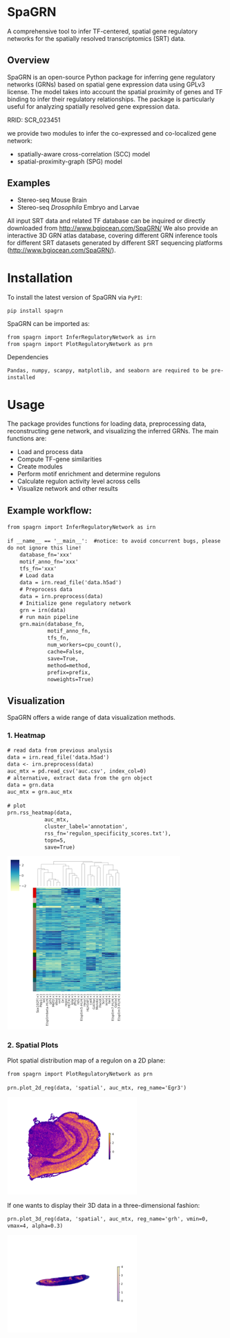 # SpaGRN
A comprehensive tool to infer TF-centered, spatial gene regulatory networks for the spatially resolved transcriptomics (SRT) data.

## Overview
SpaGRN is an open-source Python package for inferring gene regulatory networks (GRNs) based on spatial gene expression data using GPLv3 license. The model takes into account the spatial proximity of genes and TF binding to infer their regulatory relationships. The package is particularly useful for analyzing spatially resolved gene expression data.

RRID: SCR_023451

we provide two modules to infer the co-expressed and co-localized gene network:
* spatially-aware cross-correlation (SCC) model 
* spatial-proximity-graph (SPG) model 
  
## Examples

* Stereo-seq Mouse Brain
* Stereo-seq *Drosophila* Embryo and Larvae

All input SRT data and related TF database can be inquired or directly downloaded from http://www.bgiocean.com/SpaGRN/
We also provide an interactive 3D GRN atlas database, covering different GRN inference tools for different SRT datasets generated by different SRT sequencing platforms (http://www.bgiocean.com/SpaGRN/). 


# Installation
To install the latest version of SpaGRN via `PyPI`:
```å
pip install spagrn
```
SpaGRN can be imported as:
```
from spagrn import InferRegulatoryNetwork as irn
from spagrn import PlotRegulatoryNetwork as prn
```

Dependencies
```
Pandas, numpy, scanpy, matplotlib, and seaborn are required to be pre-installed
```


# Usage
The package provides functions for loading data, preprocessing data, reconstructing gene network, and visualizing the inferred GRNs. The main functions are:
* Load and process data
* Compute TF-gene similarities
* Create modules
* Perform motif enrichment and determine regulons
* Calculate regulon activity level across cells
* Visualize network and other results

## Example workflow:
```
from spagrn import InferRegulatoryNetwork as irn

if __name__ == '__main__':  #notice: to avoid concurrent bugs, please do not ignore this line!
    database_fn='xxx'
    motif_anno_fn='xxx'
    tfs_fn='xxx'
    # Load data
    data = irn.read_file('data.h5ad')
    # Preprocess data
    data = irn.preprocess(data)
    # Initialize gene regulatory network
    grn = irn(data)
    # run main pipeline
    grn.main(database_fn,
             motif_anno_fn,
             tfs_fn,
             num_workers=cpu_count(),
             cache=False,
             save=True,
             method=method,
             prefix=prefix,
             noweights=True)
```

## Visualization
SpaGRN offers a wide range of data visualization methods.
### 1. Heatmap
```
# read data from previous analysis
data = irn.read_file('data.h5ad')
data <- irn.preprocess(data)
auc_mtx = pd.read_csv('auc.csv', index_col=0)
# alternative, extract data from the grn object
data = grn.data
auc_mtx = grn.auc_mtx

# plot 
prn.rss_heatmap(data,
            auc_mtx,
            cluster_label='annotation',
            rss_fn='regulon_specificity_scores.txt'),
            topn=5,
            save=True)  
```
<img src="./resource/E14-16h_hotspot_clusters_heatmap_top5.png" width="400">

### 2. Spatial Plots
Plot spatial distribution map of a regulon on a 2D plane:
```
from spagrn import PlotRegulatoryNetwork as prn

prn.plot_2d_reg(data, 'spatial', auc_mtx, reg_name='Egr3')
```
<img src="./resource/Egr3.png" width="300">

If one wants to display their 3D data in a three-dimensional fashion:
```
prn.plot_3d_reg(data, 'spatial', auc_mtx, reg_name='grh', vmin=0, vmax=4, alpha=0.3)
```
<img src="./resource/grh_L3.png" width="300">

